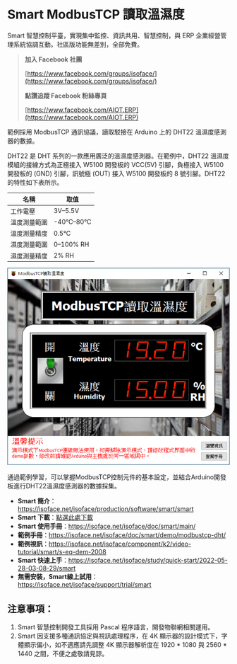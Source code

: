 # Smart ModbusTCP 讀取溫濕度

Smart 智慧控制平臺，實現集中監控、資訊共用、智慧控制，與 ERP 企業經營管理系統協調互動。社區版功能無差別，全部免費。

> **加入 Facebook 社團**
>
> [https://www.facebook.com/groups/isoface/](https://www.facebook.com/groups/isoface/)
> 
> **點讚追蹤 Facebook 粉絲專頁**
> 
> [https://www.facebook.com/AIOT.ERP](https://www.facebook.com/AIOT.ERP)

範例採用 ModbusTCP 通訊協議，讀取駁接在 Arduino 上的 DHT22 溫濕度感測器的數據。

DHT22 是 DHT 系列的一款應用廣泛的溫濕度感測器。在範例中，DHT22 溫濕度模組的接線方式為正極接入 W5100 開發板的 VCC(5V) 引腳，負極接入 W5100 開發板的 (GND) 引腳，訊號極 (OUT) 接入 W5100 開發板的 8 號引腳。DHT22 的特性如下表所示。

|    名稱     |    取值     |
| ----------- | ----------- |
| 工作電壓     | 3V–5.5V     |
| 溫度測量範圍 | -40℃–80℃ |
| 溫度測量精度 | 0.5℃      |
| 濕度測量範圍 | 0–100% RH   |
| 濕度測量精度 | 2% RH       |

![](images/20220924160321.png)

通過範例學習，可以掌握ModbusTCP控制元件的基本設定，並結合Arduino開發板進行DHT22溫濕度感測器的數據採集。

* **Smart 簡介**：https://isoface.net/isoface/production/software/smart/smart
* **Smart 下載**：[點選此處下載](https://github.com/isoface-iot/Smart/releases/latest)
* **Smart 使用手冊**：https://isoface.net/isoface/doc/smart/main/
* **範例手冊**：https://isoface.net/isoface/doc/smart/demo/modbustcp-dht/
* **範例視訊**：https://isoface.net/isoface/component/k2/video-tutorial/smart/s-eq-dem-2008
* **Smart 快速上手**：https://isoface.net/isoface/study/quick-start/2022-05-28-03-08-29/smart
* **無需安裝，Smart線上試用**：https://isoface.net/isoface/support/trial/smart

## 注意事項：
1. Smart 智慧控制開發工具採用 Pascal 程序語言，開發物聯網相關運用。
2. Smart 因支援多種通訊協定與視訊處理程序，在 4K 顯示器的設計模式下，字體顯示偏小，如不適應請先調整 4K 顯示器解析度在 1920 * 1080 與 2560 * 1440 之間，不便之處敬請見諒。
